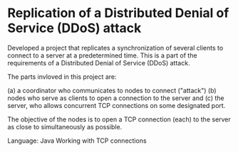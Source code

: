 # Replication of a Distributed Denial of Service (DDoS) attack

Developed a project that replicates a synchronization of several clients to connect to a server at a predetermined time. This is a part of the requirements of a Distributed Denial of Service (DDoS) attack.

The parts invloved in this project are:

(a) a coordinator who communicates to nodes to connect ("attack")
(b) nodes who serve as clients to open a connection to the server and
(c) the server, who allows concurrent TCP connections on some designated port. 

The objective of the nodes is to open a TCP connection (each) to the server as close to simultaneously as possible.

Language: Java 
Working with TCP connections 
